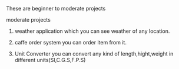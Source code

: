 These are beginner to moderate projects

moderate projects

1. weather application which you can see weather of any location.
   
2. caffe order system you can order item from it.

3. Unit Converter you can convert any kind of length,hight,weight in different units(SI,C.G.S,F.P.S)
